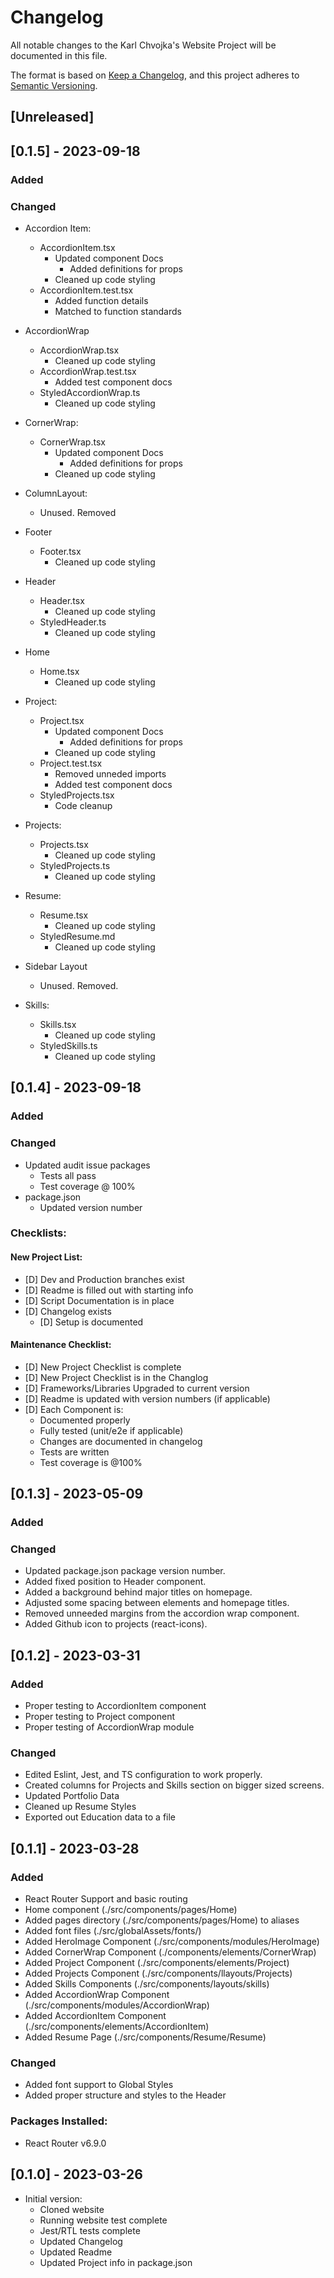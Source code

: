 # Changelog
All notable changes to the Karl Chvojka's Website Project will be documented in this file.

The format is based on [Keep a Changelog](https://keepachangelog.com/en/1.0.0/),
and this project adheres to [Semantic Versioning](https://semver.org/spec/v2.0.0.html).

## [Unreleased]

## [0.1.5] - 2023-09-18
### Added
### Changed
- Accordion Item:
  - AccordionItem.tsx
    - Updated component Docs
      - Added definitions for props
    - Cleaned up code styling
  - AccordionItem.test.tsx
    - Added function details
    - Matched to function standards

- AccordionWrap
  - AccordionWrap.tsx
    - Cleaned up code styling
  - AccordionWrap.test.tsx
    - Added test component docs
  - StyledAccordionWrap.ts
    - Cleaned up code styling
  
- CornerWrap:
  - CornerWrap.tsx
    - Updated component Docs
      - Added definitions for props
    - Cleaned up code styling

- ColumnLayout:
  - Unused. Removed

- Footer
  - Footer.tsx
    - Cleaned up code styling

- Header
  - Header.tsx
    - Cleaned up code styling
  - StyledHeader.ts
    - Cleaned up code styling

- Home 
  - Home.tsx
    - Cleaned up code styling

- Project:
  - Project.tsx
    - Updated component Docs
      - Added definitions for props
    - Cleaned up code styling
  - Project.test.tsx
    - Removed unneded imports
    - Added test component docs
  - StyledProjects.tsx
    - Code cleanup

- Projects:
  - Projects.tsx
    - Cleaned up code styling
  - StyledProjects.ts
    - Cleaned up code styling

- Resume:
  - Resume.tsx
    - Cleaned up code styling
  - StyledResume.md
    - Cleaned up code styling

- Sidebar Layout
  - Unused. Removed.

- Skills:
  - Skills.tsx
    - Cleaned up code styling
  - StyledSkills.ts
    - Cleaned up code styling
  
## [0.1.4] - 2023-09-18
### Added
### Changed
  - Updated audit issue packages
    - Tests all pass
    - Test coverage @ 100%
  - package.json
    - Updated version number

### Checklists:
#### New Project List:
- [D] Dev and Production branches exist
- [D] Readme is filled out with starting info
- [D] Script Documentation is in place
- [D] Changelog exists
  - [D] Setup is documented

#### Maintenance Checklist:
- [D] New Project Checklist is complete
- [D] New Project Checklist is in the Changlog
- [D] Frameworks/Libraries Upgraded to current version
- [D] Readme is updated with version numbers (if applicable)
- [D] Each Component is:
  - Documented properly
  - Fully tested (unit/e2e if applicable)
  - Changes are documented in changelog
  - Tests are written
  - Test coverage is @100%


## [0.1.3] - 2023-05-09

### Added
### Changed
  - Updated package.json package version number.
  - Added fixed position to Header component.
  - Added a background behind major titles on homepage.
  - Adjusted some spacing between elements and homepage titles.
  - Removed unneeded margins from the accordion wrap component.
  - Added Github icon to projects (react-icons).

## [0.1.2] - 2023-03-31

### Added
  - Proper testing to AccordionItem component
  - Proper testing to Project component
  - Proper testing of AccordionWrap module

### Changed
  - Edited Eslint, Jest, and TS configuration to work properly.
  - Created columns for Projects and Skills section on bigger sized screens.
  - Updated Portfolio Data
  - Cleaned up Resume Styles
  - Exported out Education data to a file

## [0.1.1] - 2023-03-28

### Added
- React Router Support and basic routing
- Home component (./src/components/pages/Home)
- Added pages directory (./src/components/pages/Home) to aliases
- Added font files (./src/globalAssets/fonts/)
- Added HeroImage Component (./src/components/modules/HeroImage)
- Added CornerWrap Component (./components/elements/CornerWrap)
- Added Project Component (./src/components/elements/Project)
- Added Projects Component (./src/components/llayouts/Projects)
- Added Skills Components (./src/components/layouts/skills)
- Added AccordionWrap Component (./src/components/modules/AccordionWrap)
- Added AccordionItem Component (./src/components/elements/AccordionItem)
- Added Resume Page (./src/components/Resume/Resume)
  
### Changed
- Added font support to Global Styles
- Added proper structure and styles to the Header

### Packages Installed:
- React Router v6.9.0

## [0.1.0] - 2023-03-26
- Initial version:
  - Cloned website
  - Running website test complete
  - Jest/RTL tests complete
  - Updated Changelog
  - Updated Readme
  - Updated Project info in package.json